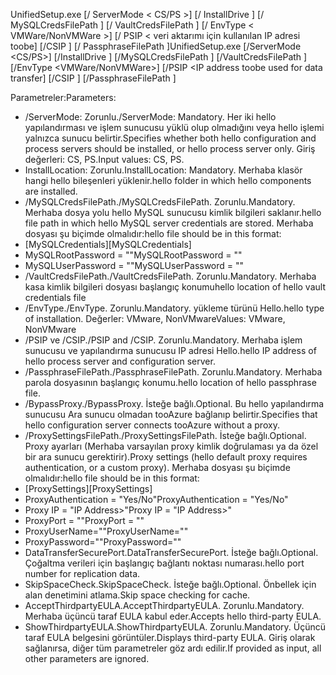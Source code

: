 <span data-ttu-id="34458-101">UnifiedSetup.exe [/ ServerMode < CS/PS >] [/ InstallDrive <DriveLetter>] [/ MySQLCredsFilePath <MySQL credentials file path>] [/ VaultCredsFilePath <Vault credentials file path>] [/ EnvType < VMWare/NonVMWare >] [/ PSIP < veri aktarımı için kullanılan IP adresi toobe] [/CSIP <IP address of CS toobe registered with>] [/ PassphraseFilePath <Passphrase file path>]</span><span class="sxs-lookup"><span data-stu-id="34458-101">UnifiedSetup.exe [/ServerMode <CS/PS>] [/InstallDrive <DriveLetter>] [/MySQLCredsFilePath <MySQL credentials file path>] [/VaultCredsFilePath <Vault credentials file path>] [/EnvType <VMWare/NonVMWare>] [/PSIP <IP address toobe used for data transfer] [/CSIP <IP address of CS toobe registered with>] [/PassphraseFilePath <Passphrase file path>]</span></span>

<span data-ttu-id="34458-102">Parametreler:</span><span class="sxs-lookup"><span data-stu-id="34458-102">Parameters:</span></span>

* <span data-ttu-id="34458-103">/ServerMode: Zorunlu.</span><span class="sxs-lookup"><span data-stu-id="34458-103">/ServerMode: Mandatory.</span></span> <span data-ttu-id="34458-104">Her iki hello yapılandırması ve işlem sunucusu yüklü olup olmadığını veya hello işlemi yalnızca sunucu belirtir.</span><span class="sxs-lookup"><span data-stu-id="34458-104">Specifies whether both hello configuration and process servers should be installed, or hello process server only.</span></span> <span data-ttu-id="34458-105">Giriş değerleri: CS, PS.</span><span class="sxs-lookup"><span data-stu-id="34458-105">Input values: CS, PS.</span></span>
* <span data-ttu-id="34458-106">InstallLocation: Zorunlu.</span><span class="sxs-lookup"><span data-stu-id="34458-106">InstallLocation: Mandatory.</span></span> <span data-ttu-id="34458-107">Merhaba klasör hangi hello bileşenleri yüklenir.</span><span class="sxs-lookup"><span data-stu-id="34458-107">hello folder in which hello components are installed.</span></span>
* <span data-ttu-id="34458-108">/MySQLCredsFilePath.</span><span class="sxs-lookup"><span data-stu-id="34458-108">/MySQLCredsFilePath.</span></span> <span data-ttu-id="34458-109">Zorunlu.</span><span class="sxs-lookup"><span data-stu-id="34458-109">Mandatory.</span></span> <span data-ttu-id="34458-110">Merhaba dosya yolu hello MySQL sunucusu kimlik bilgileri saklanır.</span><span class="sxs-lookup"><span data-stu-id="34458-110">hello file path in which hello MySQL server credentials are stored.</span></span> <span data-ttu-id="34458-111">Merhaba dosyası şu biçimde olmalıdır:</span><span class="sxs-lookup"><span data-stu-id="34458-111">hello file should be in this format:</span></span>
* <span data-ttu-id="34458-112">[MySQLCredentials]</span><span class="sxs-lookup"><span data-stu-id="34458-112">[MySQLCredentials]</span></span>
* <span data-ttu-id="34458-113">MySQLRootPassword = "<Password>"</span><span class="sxs-lookup"><span data-stu-id="34458-113">MySQLRootPassword = "<Password>"</span></span>
* <span data-ttu-id="34458-114">MySQLUserPassword = "<Password>"</span><span class="sxs-lookup"><span data-stu-id="34458-114">MySQLUserPassword = "<Password>"</span></span>
* <span data-ttu-id="34458-115">/VaultCredsFilePath.</span><span class="sxs-lookup"><span data-stu-id="34458-115">/VaultCredsFilePath.</span></span> <span data-ttu-id="34458-116">Zorunlu.</span><span class="sxs-lookup"><span data-stu-id="34458-116">Mandatory.</span></span> <span data-ttu-id="34458-117">Merhaba kasa kimlik bilgileri dosyası başlangıç konumu</span><span class="sxs-lookup"><span data-stu-id="34458-117">hello location of hello vault credentials file</span></span>
* <span data-ttu-id="34458-118">/EnvType.</span><span class="sxs-lookup"><span data-stu-id="34458-118">/EnvType.</span></span> <span data-ttu-id="34458-119">Zorunlu.</span><span class="sxs-lookup"><span data-stu-id="34458-119">Mandatory.</span></span> <span data-ttu-id="34458-120">yükleme türünü Hello.</span><span class="sxs-lookup"><span data-stu-id="34458-120">hello type of installation.</span></span> <span data-ttu-id="34458-121">Değerler: VMware, NonVMware</span><span class="sxs-lookup"><span data-stu-id="34458-121">Values: VMware, NonVMware</span></span>
* <span data-ttu-id="34458-122">/PSIP ve /CSIP.</span><span class="sxs-lookup"><span data-stu-id="34458-122">/PSIP and /CSIP.</span></span> <span data-ttu-id="34458-123">Zorunlu.</span><span class="sxs-lookup"><span data-stu-id="34458-123">Mandatory.</span></span> <span data-ttu-id="34458-124">Merhaba işlem sunucusu ve yapılandırma sunucusu IP adresi Hello.</span><span class="sxs-lookup"><span data-stu-id="34458-124">hello IP address of hello process server and configuration server.</span></span>
* <span data-ttu-id="34458-125">/PassphraseFilePath.</span><span class="sxs-lookup"><span data-stu-id="34458-125">/PassphraseFilePath.</span></span> <span data-ttu-id="34458-126">Zorunlu.</span><span class="sxs-lookup"><span data-stu-id="34458-126">Mandatory.</span></span> <span data-ttu-id="34458-127">Merhaba parola dosyasının başlangıç konumu.</span><span class="sxs-lookup"><span data-stu-id="34458-127">hello location of hello passphrase file.</span></span>
* <span data-ttu-id="34458-128">/BypassProxy.</span><span class="sxs-lookup"><span data-stu-id="34458-128">/BypassProxy.</span></span> <span data-ttu-id="34458-129">İsteğe bağlı.</span><span class="sxs-lookup"><span data-stu-id="34458-129">Optional.</span></span> <span data-ttu-id="34458-130">Bu hello yapılandırma sunucusu Ara sunucu olmadan tooAzure bağlanıp belirtir.</span><span class="sxs-lookup"><span data-stu-id="34458-130">Specifies that hello configuration server connects tooAzure without a proxy.</span></span>
* <span data-ttu-id="34458-131">/ProxySettingsFilePath.</span><span class="sxs-lookup"><span data-stu-id="34458-131">/ProxySettingsFilePath.</span></span> <span data-ttu-id="34458-132">İsteğe bağlı.</span><span class="sxs-lookup"><span data-stu-id="34458-132">Optional.</span></span> <span data-ttu-id="34458-133">Proxy ayarları (Merhaba varsayılan proxy kimlik doğrulaması ya da özel bir ara sunucu gerektirir).</span><span class="sxs-lookup"><span data-stu-id="34458-133">Proxy settings (hello default proxy requires authentication, or a custom proxy).</span></span> <span data-ttu-id="34458-134">Merhaba dosyası şu biçimde olmalıdır:</span><span class="sxs-lookup"><span data-stu-id="34458-134">hello file should be in this format:</span></span>
* <span data-ttu-id="34458-135">[ProxySettings]</span><span class="sxs-lookup"><span data-stu-id="34458-135">[ProxySettings]</span></span>
* <span data-ttu-id="34458-136">ProxyAuthentication = "Yes/No"</span><span class="sxs-lookup"><span data-stu-id="34458-136">ProxyAuthentication = "Yes/No"</span></span>
* <span data-ttu-id="34458-137">Proxy IP = "IP Address>"</span><span class="sxs-lookup"><span data-stu-id="34458-137">Proxy IP = "IP Address>"</span></span>
* <span data-ttu-id="34458-138">ProxyPort = "<Port>"</span><span class="sxs-lookup"><span data-stu-id="34458-138">ProxyPort = "<Port>"</span></span>
* <span data-ttu-id="34458-139">ProxyUserName="<User Name>"</span><span class="sxs-lookup"><span data-stu-id="34458-139">ProxyUserName="<User Name>"</span></span>
* <span data-ttu-id="34458-140">ProxyPassword="<Password>"</span><span class="sxs-lookup"><span data-stu-id="34458-140">ProxyPassword="<Password>"</span></span>
* <span data-ttu-id="34458-141">DataTransferSecurePort.</span><span class="sxs-lookup"><span data-stu-id="34458-141">DataTransferSecurePort.</span></span> <span data-ttu-id="34458-142">İsteğe bağlı.</span><span class="sxs-lookup"><span data-stu-id="34458-142">Optional.</span></span> <span data-ttu-id="34458-143">Çoğaltma verileri için başlangıç bağlantı noktası numarası.</span><span class="sxs-lookup"><span data-stu-id="34458-143">hello port number for replication data.</span></span>
* <span data-ttu-id="34458-144">SkipSpaceCheck.</span><span class="sxs-lookup"><span data-stu-id="34458-144">SkipSpaceCheck.</span></span> <span data-ttu-id="34458-145">İsteğe bağlı.</span><span class="sxs-lookup"><span data-stu-id="34458-145">Optional.</span></span> <span data-ttu-id="34458-146">Önbellek için alan denetimini atlama.</span><span class="sxs-lookup"><span data-stu-id="34458-146">Skip space checking for cache.</span></span>
* <span data-ttu-id="34458-147">AcceptThirdpartyEULA.</span><span class="sxs-lookup"><span data-stu-id="34458-147">AcceptThirdpartyEULA.</span></span> <span data-ttu-id="34458-148">Zorunlu.</span><span class="sxs-lookup"><span data-stu-id="34458-148">Mandatory.</span></span> <span data-ttu-id="34458-149">Merhaba üçüncü taraf EULA kabul eder.</span><span class="sxs-lookup"><span data-stu-id="34458-149">Accepts hello third-party EULA.</span></span>
* <span data-ttu-id="34458-150">ShowThirdpartyEULA.</span><span class="sxs-lookup"><span data-stu-id="34458-150">ShowThirdpartyEULA.</span></span> <span data-ttu-id="34458-151">Zorunlu.</span><span class="sxs-lookup"><span data-stu-id="34458-151">Mandatory.</span></span> <span data-ttu-id="34458-152">Üçüncü taraf EULA belgesini görüntüler.</span><span class="sxs-lookup"><span data-stu-id="34458-152">Displays third-party EULA.</span></span> <span data-ttu-id="34458-153">Giriş olarak sağlanırsa, diğer tüm parametreler göz ardı edilir.</span><span class="sxs-lookup"><span data-stu-id="34458-153">If provided as input, all other parameters are ignored.</span></span>
